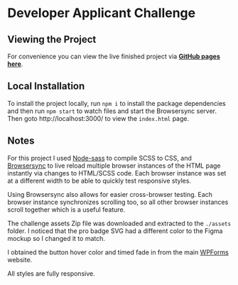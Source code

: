 # Developer Applicant Challenge

## Viewing the Project

For convenience you  can view the live finished project via **[GitHub pages here](https://dgwyer.github.io/html-developer-challenge-gwyer/)**.
## Local Installation

To install the project locally, run `npm i` to install the package dependencies and then run `npm start` to watch files and start the Browsersync server. Then goto http://localhost:3000/ to view the `index.html` page.
## Notes

For this project I used [Node-sass](https://www.npmjs.com/package/node-sass) to compile SCSS to CSS, and [Browsersync](https://www.npmjs.com/package/browser-sync) to live reload multiple browser instances of the HTML page instantly via changes to HTML/SCSS code. Each browser instance was set at a different width to be able to quickly test responsive styles.

Using Browsersync also allows for easier cross-browser testing. Each browser instance synchronizes scrolling too, so all other browser instances scroll together which is a useful feature.

The challenge assets Zip file was downloaded and extracted to the `./assets` folder. I noticed that the pro badge SVG had a different color to the Figma mockup so I changed it to match.

I obtained the button hover color and timed fade in from the main [WPForms](https://wpforms.com) website.

All styles are fully responsive.